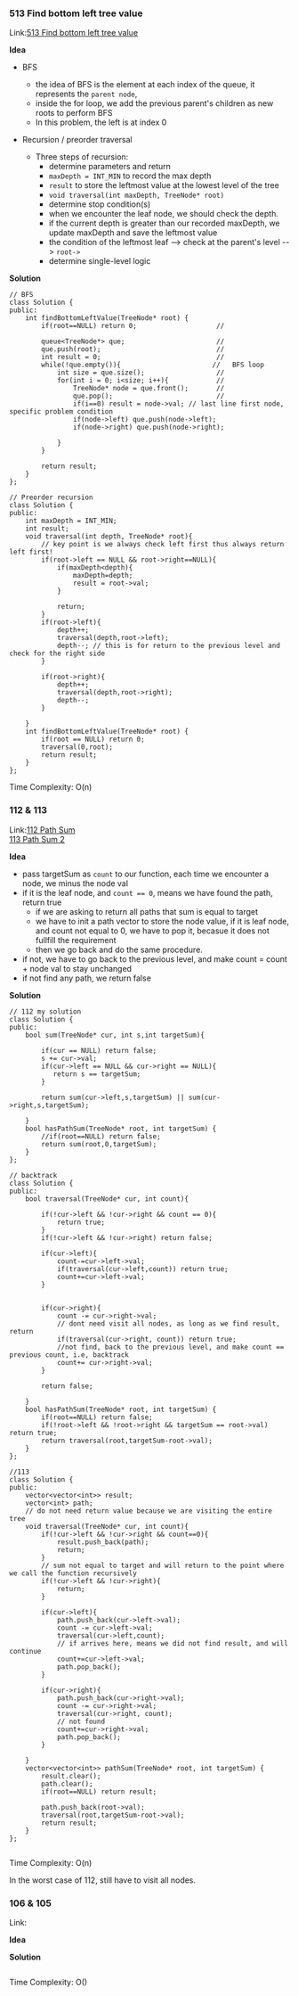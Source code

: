 ### 513 Find bottom left tree value
Link:[513 Find bottom left tree value](https://leetcode.com/problems/find-bottom-left-tree-value/description/)

**Idea**
- BFS
  - the idea of BFS is the element at each index of the queue, it represents the `parent node`,
  - inside the for loop, we add the previous parent's children as new roots to perform BFS  
  - In this problem, the left is at index 0

- Recursion / preorder traversal
  - Three steps of recursion:
    -  determine parameters and return
      -  `maxDepth = INT_MIN` to record the max depth
      - `result` to store the leftmost value at the lowest level of the tree
      - `void traversal(int maxDepth, TreeNode* root)`
    -  determine stop condition(s)
      - when we encounter the leaf node, we should check the depth.
      - if the current depth is greater than our recorded maxDepth, we update maxDepth and save the leftmost value
      -  the condition of the leftmost leaf --> check at the parent's level --> `root->`  
    -  determine single-level logic
    
**Solution**

```ccp
// BFS
class Solution {
public:
    int findBottomLeftValue(TreeNode* root) {
        if(root==NULL) return 0;                    //

        queue<TreeNode*> que;                       //
        que.push(root);                             //
        int result = 0;                             //
        while(!que.empty()){                       //   BFS loop
            int size = que.size();                  //
            for(int i = 0; i<size; i++){            //
                TreeNode* node = que.front();       //
                que.pop();                          //
                if(i==0) result = node->val; // last line first node, specific problem condition 
                if(node->left) que.push(node->left);
                if(node->right) que.push(node->right);
                
            }
        }

        return result;
    }
};

// Preorder recursion
class Solution {
public:
    int maxDepth = INT_MIN;
    int result;
    void traversal(int depth, TreeNode* root){
        // key point is we always check left first thus always return left first!
        if(root->left == NULL && root->right==NULL){
            if(maxDepth<depth){
                maxDepth=depth;
                result = root->val;
            }

            return;
        }
        if(root->left){
            depth++;
            traversal(depth,root->left);
            depth--; // this is for return to the previous level and check for the right side 
        }

        if(root->right){
            depth++;
            traversal(depth,root->right);
            depth--;
        }
        
    }
    int findBottomLeftValue(TreeNode* root) {
        if(root == NULL) return 0;
        traversal(0,root);
        return result;
    }
};
```

Time Complexity: O(n)


### 112 & 113
Link:[112 Path Sum](https://leetcode.com/problems/path-sum/) \
     [113 Path Sum 2](https://leetcode.com/problems/path-sum-ii/)

**Idea**
- pass targetSum as `count` to our function, each time we encounter a node, we minus the node val
- if it is the leaf node, and `count == 0`, means we have found the path, return true
  - if we are asking to return all paths that sum is equal to target
  - we have to init a path vector to store the node value, if it is leaf node, and count not equal to 0, we have to pop it, becasue it does not fullfill the requirement
  - then we go back and do the same procedure. 
- if not, we have to go back to the previous level, and make count = count + node val to stay unchanged
- if not find any path, we return false  

**Solution**

```ccp
// 112 my solution
class Solution {
public:
    bool sum(TreeNode* cur, int s,int targetSum){

        if(cur == NULL) return false;
        s += cur->val;
        if(cur->left == NULL && cur->right == NULL){
           return s == targetSum;
        }

        return sum(cur->left,s,targetSum) || sum(cur->right,s,targetSum);

    }
    bool hasPathSum(TreeNode* root, int targetSum) {
        //if(root==NULL) return false;
        return sum(root,0,targetSum);
    }
};

// backtrack
class Solution {
public:
    bool traversal(TreeNode* cur, int count){

        if(!cur->left && !cur->right && count == 0){
            return true;
        }
        if(!cur->left && !cur->right) return false;

        if(cur->left){
            count-=cur->left->val;
            if(traversal(cur->left,count)) return true;
            count+=cur->left->val;
        }


        if(cur->right){
            count -= cur->right->val;
            // dont need visit all nodes, as long as we find result, return
            if(traversal(cur->right, count)) return true;
            //not find, back to the previous level, and make count == previous count, i.e, backtrack 
            count+= cur->right->val;
        }

        return false;

    }
    bool hasPathSum(TreeNode* root, int targetSum) {
        if(root==NULL) return false;
        if(!root->left && !root->right && targetSum == root->val) return true;
        return traversal(root,targetSum-root->val);
    }
};
```


``` ccp
//113
class Solution {
public:
    vector<vector<int>> result;
    vector<int> path;
    // do not need return value because we are visiting the entire tree
    void traversal(TreeNode* cur, int count){
        if(!cur->left && !cur->right && count==0){
            result.push_back(path);
            return;
        }
        // sum not equal to target and will return to the point where we call the function recursively 
        if(!cur->left && !cur->right){
            return;
        }

        if(cur->left){
            path.push_back(cur->left->val);
            count -= cur->left->val;
            traversal(cur->left,count);
            // if arrives here, means we did not find result, and will continue 
            count+=cur->left->val;
            path.pop_back();
        }

        if(cur->right){
            path.push_back(cur->right->val);
            count -= cur->right->val;
            traversal(cur->right, count);
            // not found
            count+=cur->right->val;
            path.pop_back();
        }
        
    }
    vector<vector<int>> pathSum(TreeNode* root, int targetSum) {
        result.clear();
        path.clear();
        if(root==NULL) return result;

        path.push_back(root->val);
        traversal(root,targetSum-root->val);
        return result;
    }
};


```

Time Complexity: O(n)

In the worst case of 112, still have to visit all nodes. 


### 106 & 105
Link:[]()

**Idea**


**Solution**

```ccp

```

Time Complexity: O()


